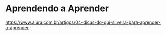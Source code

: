 # Aprendendo a Aprender

https://www.alura.com.br/artigos/04-dicas-do-gui-silveira-para-aprender-a-aprender